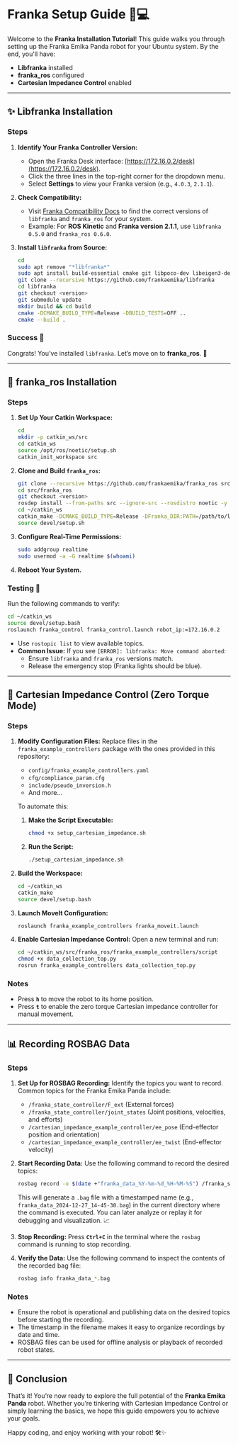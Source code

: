 # Franka Setup Guide 💪💻

Welcome to the **Franka Installation Tutorial**! This guide walks you through setting up the Franka Emika Panda robot for your Ubuntu system. By the end, you'll have:

- **Libfranka** installed 
- **franka_ros** configured 
- **Cartesian Impedance Control** enabled

---

## ✨ Libfranka Installation

### Steps

1. **Identify Your Franka Controller Version:**
   - Open the Franka Desk interface: [https://172.16.0.2/desk](https://172.16.0.2/desk).
   - Click the three lines in the top-right corner for the dropdown menu.
   - Select **Settings** to view your Franka version (e.g., `4.0.3`, `2.1.1`).

2. **Check Compatibility:**
   - Visit [Franka Compatibility Docs](https://frankaemika.github.io/docs/compatibility.html) to find the correct versions of `libfranka` and `franka_ros` for your system.
   - Example: For **ROS Kinetic** and **Franka version 2.1.1**, use `libfranka 0.5.0` and `franka_ros 0.6.0`.

3. **Install `libfranka` from Source:**
   ```bash
   cd
   sudo apt remove "*libfranka*"
   sudo apt install build-essential cmake git libpoco-dev libeigen3-dev
   git clone --recursive https://github.com/frankaemika/libfranka
   cd libfranka
   git checkout <version>
   git submodule update
   mkdir build && cd build
   cmake -DCMAKE_BUILD_TYPE=Release -DBUILD_TESTS=OFF ..
   cmake --build .
   ```

### Success 🎉
Congrats! You’ve installed `libfranka`. Let’s move on to **franka_ros**. 🚀

---

## 🚀 franka_ros Installation

### Steps

1. **Set Up Your Catkin Workspace:**
   ```bash
   cd
   mkdir -p catkin_ws/src
   cd catkin_ws
   source /opt/ros/noetic/setup.sh
   catkin_init_workspace src
   ```

2. **Clone and Build `franka_ros`:**
   ```bash
   git clone --recursive https://github.com/frankaemika/franka_ros src/franka_ros
   cd src/franka_ros
   git checkout <version>
   rosdep install --from-paths src --ignore-src --rosdistro noetic -y --skip-keys libfranka
   cd ~/catkin_ws
   catkin_make -DCMAKE_BUILD_TYPE=Release -DFranka_DIR:PATH=/path/to/libfranka/build
   source devel/setup.sh
   ```

3. **Configure Real-Time Permissions:**
   ```bash
   sudo addgroup realtime
   sudo usermod -a -G realtime $(whoami)
   ```

4. **Reboot Your System.**

### Testing 🔧
Run the following commands to verify:
```bash
cd ~/catkin_ws
source devel/setup.bash
roslaunch franka_control franka_control.launch robot_ip:=172.16.0.2
```
- Use `rostopic list` to view available topics.
- **Common Issue:** If you see `[ERROR]: libfranka: Move command aborted`:
  - Ensure `libfranka` and `franka_ros` versions match.
  - Release the emergency stop (Franka lights should be blue).

---

## 🪼 Cartesian Impedance Control (Zero Torque Mode)

### Steps

1. **Modify Configuration Files:**
   Replace files in the `franka_example_controllers` package with the ones provided in this repository:
   - `config/franka_example_controllers.yaml`
   - `cfg/compliance_param.cfg`
   - `include/pseudo_inversion.h`
   - And more...

   To automate this:
   
   1. **Make the Script Executable:**
      ```bash
      chmod +x setup_cartesian_impedance.sh
      ```

   2. **Run the Script:**
      ```bash
      ./setup_cartesian_impedance.sh
      ```

2. **Build the Workspace:**
   ```bash
   cd ~/catkin_ws
   catkin_make
   source devel/setup.bash
   ```

3. **Launch MoveIt Configuration:**
   ```bash
   roslaunch franka_example_controllers franka_moveit.launch
   ```

4. **Enable Cartesian Impedance Control:**
   Open a new terminal and run:
   ```bash
   cd ~/catkin_ws/src/franka_ros/franka_example_controllers/script
   chmod +x data_collection_top.py
   rosrun franka_example_controllers data_collection_top.py
   ```

### Notes
- Press **`h`** to move the robot to its home position.
- Press **`t`** to enable the zero torque Cartesian impedance controller for manual movement.

---

## 📊 Recording ROSBAG Data

### Steps

1. **Set Up for ROSBAG Recording:**
   Identify the topics you want to record. Common topics for the Franka Emika Panda include:
   - `/franka_state_controller/F_ext` (External forces)
   - `/franka_state_controller/joint_states` (Joint positions, velocities, and efforts)
   - `/cartesian_impedance_example_controller/ee_pose` (End-effector position and orientation)
   - `/cartesian_impedance_example_controller/ee_twist` (End-effector velocity)

2. **Start Recording Data:**
   Use the following command to record the desired topics:
   ```bash
   rosbag record -o $(date +"franka_data_%Y-%m-%d_%H-%M-%S") /franka_state_controller/F_ext /franka_state_controller/joint_states /cartesian_impedance_example_controller/ee_pose /cartesian_impedance_example_controller/ee_twist
   ```

   This will generate a `.bag` file with a timestamped name (e.g., `franka_data_2024-12-27_14-45-30.bag`) in the current directory where the command is executed. You can later analyze or replay it for debugging and visualization. 📈

3. **Stop Recording:**
   Press **`Ctrl+C`** in the terminal where the `rosbag` command is running to stop recording.

4. **Verify the Data:**
   Use the following command to inspect the contents of the recorded bag file:
   ```bash
   rosbag info franka_data_*.bag
   ```

### Notes
- Ensure the robot is operational and publishing data on the desired topics before starting the recording.
- The timestamp in the filename makes it easy to organize recordings by date and time.
- ROSBAG files can be used for offline analysis or playback of recorded robot states.

---

## 🌟 Conclusion

That’s it! You’re now ready to explore the full potential of the **Franka Emika Panda** robot. Whether you’re tinkering with Cartesian Impedance Control or simply learning the basics, we hope this guide empowers you to achieve your goals.

Happy coding, and enjoy working with your robot! 🛠️✨


